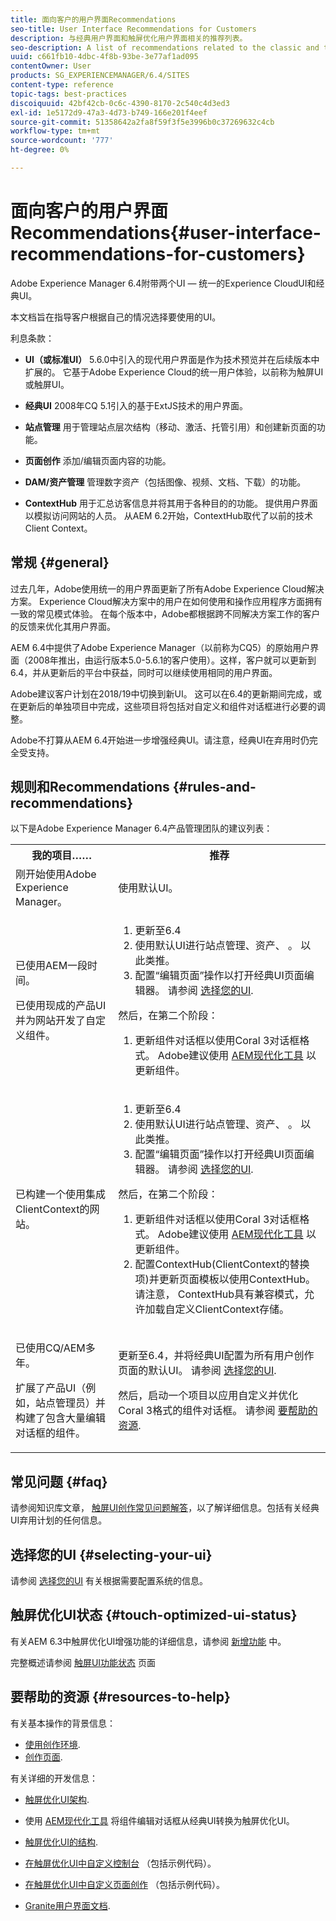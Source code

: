 ```yaml
---
title: 面向客户的用户界面Recommendations
seo-title: User Interface Recommendations for Customers
description: 与经典用户界面和触屏优化用户界面相关的推荐列表。
seo-description: A list of recommendations related to the classic and touch-optimized user interfaces.
uuid: c661fb10-4dbc-4f8b-93be-3e77af1ad095
contentOwner: User
products: SG_EXPERIENCEMANAGER/6.4/SITES
content-type: reference
topic-tags: best-practices
discoiquuid: 42bf42cb-0c6c-4390-8170-2c540c4d3ed3
exl-id: 1e5172d9-47a3-4d73-b749-166e201f4eef
source-git-commit: 51358642a2fa8f59f3f5e3996b0c37269632c4cb
workflow-type: tm+mt
source-wordcount: '777'
ht-degree: 0%

---
```


# 面向客户的用户界面Recommendations{#user-interface-recommendations-for-customers}

Adobe Experience Manager 6.4附带两个UI — 统一的Experience CloudUI和经典UI。

本文档旨在指导客户根据自己的情况选择要使用的UI。

利息条款：

* **UI（或标准UI）**
5.6.0中引入的现代用户界面是作为技术预览并在后续版本中扩展的。 它基于Adobe Experience Cloud的统一用户体验，以前称为触屏UI或触屏UI。

* **经典UI**
2008年CQ 5.1引入的基于ExtJS技术的用户界面。

* **站点管理**
用于管理站点层次结构（移动、激活、托管引用）和创建新页面的功能。

* **页面创作**
添加/编辑页面内容的功能。

* **DAM/资产管理**
管理数字资产（包括图像、视频、文档、下载）的功能。

* **ContextHub**
用于汇总访客信息并将其用于各种目的的功能。 提供用户界面以模拟访问网站的人员。 从AEM 6.2开始，ContextHub取代了以前的技术Client Context。

## 常规 {#general}

过去几年，Adobe使用统一的用户界面更新了所有Adobe Experience Cloud解决方案。 Experience Cloud解决方案中的用户在如何使用和操作应用程序方面拥有一致的常见模式体验。 在每个版本中，Adobe都根据跨不同解决方案工作的客户的反馈来优化其用户界面。

AEM 6.4中提供了Adobe Experience Manager（以前称为CQ5）的原始用户界面（2008年推出，由运行版本5.0-5.6.1的客户使用）。这样，客户就可以更新到6.4，并从更新后的平台中获益，同时可以继续使用相同的用户界面。

Adobe建议客户计划在2018/19中切换到新UI。 这可以在6.4的更新期间完成，或在更新后的单独项目中完成，这些项目将包括对自定义和组件对话框进行必要的调整。

Adobe不打算从AEM 6.4开始进一步增强经典UI。请注意，经典UI在弃用时仍完全受支持。

## 规则和Recommendations {#rules-and-recommendations}

以下是Adobe Experience Manager 6.4产品管理团队的建议列表：

<table> 
 <tbody> 
  <tr> 
   <th>我的项目……</th> 
   <th>推荐</th> 
  </tr> 
  <tr> 
   <td>刚开始使用Adobe Experience Manager。</td> 
   <td>使用默认UI。</td> 
  </tr> 
  <tr> 
   <td><p>已使用AEM一段时间。</p> <p>已使用现成的产品UI并为网站开发了自定义组件。<br /> </p> </td> 
   <td> 
    <ol> 
     <li>更新至6.4</li> 
     <li>使用默认UI进行站点管理、资产、 。 以此类推。<br /> </li> 
     <li>配置“编辑页面”操作以打开经典UI页面编辑器。 请参阅 <a href="#selecting-your-ui">选择您的UI</a>.</li> 
    </ol> <p>然后，在第二个阶段：</p> 
    <ol> 
     <li>更新组件对话框以使用Coral 3对话框格式。 Adobe建议使用 <a href="/help/sites-developing/modernization-tools.md">AEM现代化工具</a> 以更新组件。</li> 
    </ol> </td> 
  </tr> 
  <tr> 
   <td>已构建一个使用集成ClientContext的网站。<br /> </td> 
   <td> 
    <ol> 
     <li>更新至6.4</li> 
     <li>使用默认UI进行站点管理、资产、 。 以此类推。</li> 
     <li>配置“编辑页面”操作以打开经典UI页面编辑器。 请参阅 <a href="#selecting-your-ui">选择您的UI</a>.</li> 
    </ol> <p>然后，在第二个阶段：</p> 
    <ol> 
     <li>更新组件对话框以使用Coral 3对话框格式。 Adobe建议使用 <a href="/help/sites-developing/modernization-tools.md">AEM现代化工具</a> 以更新组件。</li> 
     <li>配置ContextHub(ClientContext的替换项)并更新页面模板以使用ContextHub。 请注意， ContextHub具有兼容模式，允许加载自定义ClientContext存储。</li> 
    </ol> </td> 
  </tr> 
  <tr> 
   <td><p>已使用CQ/AEM多年。</p> <p>扩展了产品UI（例如，站点管理员）并构建了包含大量编辑对话框的组件。</p> </td> 
   <td><p>更新至6.4，并将经典UI配置为所有用户创作页面的默认UI。 请参阅 <a href="#selecting-your-ui">选择您的UI</a>.</p> <p>然后，启动一个项目以应用自定义并优化Coral 3格式的组件对话框。 请参阅 <a href="#resources-to-help">要帮助的资源</a>.<br /> </p> </td> 
  </tr> 
 </tbody> 
</table>

## 常见问题 {#faq}

请参阅知识库文章， [触屏UI创作常见问题解答](https://helpx.adobe.com/experience-manager/kb/index/touchui_faq.html)，以了解详细信息。包括有关经典UI弃用计划的任何信息。

## 选择您的UI {#selecting-your-ui}

请参阅 [选择您的UI](/help/sites-authoring/select-ui.md) 有关根据需要配置系统的信息。

## 触屏优化UI状态 {#touch-optimized-ui-status}

有关AEM 6.3中触屏优化UI增强功能的详细信息，请参阅 [新增功能](/help/release-notes/release-notes.md#what-s-new) 中。

完整概述请参阅 [触屏UI功能状态](/help/release-notes/touch-ui-features-status.md) 页面

## 要帮助的资源 {#resources-to-help}

有关基本操作的背景信息：

* [使用创作环境](/help/sites-authoring/home.md).
* [创作页面](/help/sites-authoring/author-environment-tools.md).

有关详细的开发信息：

* [触屏优化UI架构](/help/sites-developing/touch-ui-concepts.md).
* 使用 [AEM现代化工具](/help/sites-developing/modernization-tools.md) 将组件编辑对话框从经典UI转换为触屏优化UI。

* [触屏优化UI的结构](/help/sites-developing/touch-ui-structure.md).

* [在触屏优化UI中自定义控制台](/help/sites-developing/customizing-consoles-touch.md) （包括示例代码）。

* [在触屏优化UI中自定义页面创作](/help/sites-developing/customizing-page-authoring-touch.md) （包括示例代码）。

* [Granite用户界面文档](https://helpx.adobe.com/experience-manager/6-4/sites/developing/using/reference-materials/granite-ui/api/index.html).
